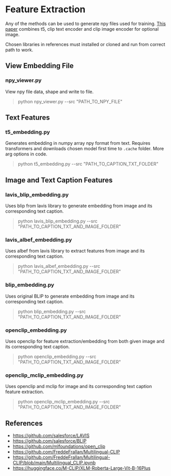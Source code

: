 # Feature Extraction

Any of the methods can be used to generate npy files used for training. [This paper](https://arxiv.org/abs/2211.01324) combines t5, clip text encoder and clip image encoder for optional image.

Chosen libraries in references must installed or cloned and run from correct path to work.

## View Embedding File

### npy_viewer.py

View npy file data, shape and write to file.

> python npy_viewer.py --src "PATH_TO_NPY_FILE"

## Text Features

### t5_embedding.py

Generates embedding in numpy array npy format from text. Requires transformers and downloads chosen model first time to `.cache` folder. More arg options in code.

> python t5_embedding.py --src "PATH_TO_CAPTION_TXT_FOLDER"

## Image and Text Caption Features

### lavis_blip_embedding.py

Uses blip from lavis library to generate embedding from image and its corresponding text caption.

> python lavis_blip_embedding.py --src "PATH_TO_CAPTION_TXT_AND_IMAGE_FOLDER"

### lavis_albef_embedding.py

Uses albef from lavis library to extract features from image and its corresponding text caption.

> python lavis_albef_embedding.py --src "PATH_TO_CAPTION_TXT_AND_IMAGE_FOLDER"

### blip_embedding.py

Uses original BLIP to generate embedding from image and its corresponding text caption.

> python blip_embedding.py --src "PATH_TO_CAPTION_TXT_AND_IMAGE_FOLDER"

### openclip_embedding.py

Uses openclip for feature extraction/embedding from both given image and its corresponding text caption.

> python openclip_embedding.py --src "PATH_TO_CAPTION_TXT_AND_IMAGE_FOLDER"

### openclip_mclip_embedding.py

Uses openclip and mclip for image and its corresponding text caption feature extraction.

> python openclip_mclip_embedding.py --src "PATH_TO_CAPTION_TXT_AND_IMAGE_FOLDER"


## References

- https://github.com/salesforce/LAVIS
- https://github.com/salesforce/BLIP
- https://github.com/mlfoundations/open_clip
- https://github.com/FreddeFrallan/Multilingual-CLIP
- https://github.com/FreddeFrallan/Multilingual-CLIP/blob/main/Multilingual_CLIP.ipynb
- https://huggingface.co/M-CLIP/XLM-Roberta-Large-Vit-B-16Plus
